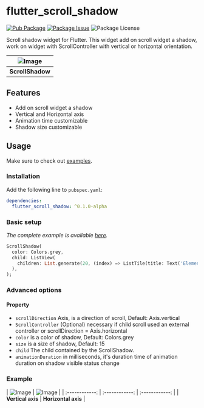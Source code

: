 # flutter_scroll_shadow

[![Pub Package](https://img.shields.io/pub/v/flutter_scroll_shadow.svg?style=flat-square)](https://pub.dartlang.org/packages/flutter_scroll_shadow) [![Package Issue](https://img.shields.io/github/issues/rickypid/flutter_scroll_shadow)](https://github.com/rickypid/flutter_scroll_shadow/issues)
![Package License](https://img.shields.io/github/license/rickypid/flutter_scroll_shadow)

Scroll shadow widget for Flutter. This widget add on scroll widget a shadow, work on widget with ScrollController with vertical or horizontal orientation.

| ![Image](https://github.com/rickypid/flutter_scroll_shadow/blob/7f5bde4ebc40899079800127c815e01beac3abcb/doc/.media/example.gif?raw=true) |
| :------------: |
| **ScrollShadow** |

## Features

* Add on scroll widget a shadow
* Vertical and Horizontal axis 
* Animation time customizable
* Shadow size customizable

## Usage

Make sure to check out [examples](https://github.com/rickypid/flutter_scroll_shadow/tree/master/exmple).

### Installation

Add the following line to `pubspec.yaml`:

```yaml
dependencies:
  flutter_scroll_shadow: ^0.1.0-alpha
```

### Basic setup

*The complete example is available [here](https://github.com/rickypid/flutter_scroll_shadow/blob/master/example/lib/main.dart).*

```dart
ScrollShadow(
  color: Colors.grey,
  child: ListView(
    children: List.generate(20, (index) => ListTile(title: Text('Element $index'),)),
  ),
);
```

### Advanced options

#### Property

* `scrollDirection` Axis, is a direction of scroll, Default: Axis.vertical
* `ScrollController` (Optional) necessary if child scroll used an external controller or scrollDirection = Axis.horizontal
* `color` is a color of shadow, Default: Colors.grey
* `size` is a size of shadow, Default: 15
* `child` The child contained by the ScrollShadow.
* `animationDuration` in milliseconds, it's duration time of animation duration on shadow visible status change

### Example

| ![Image](https://github.com/rickypid/flutter_scroll_shadow/blob/master/doc/.media/example_vertical.png?raw=true) | ![Image](https://github.com/rickypid/flutter_scroll_shadow/blob/master/doc/.media/example_horizontal.png?raw=true) |
| :------------: | :------------: | :------------: |
| **Vertical axis** | **Horizontal axis** |





